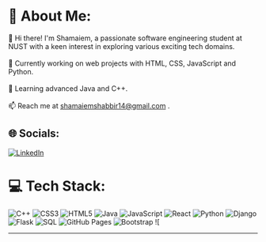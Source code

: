 # 💫 About Me:
👋 Hi there! I'm Shamaiem, a passionate software engineering student at NUST with a keen interest in exploring various exciting tech domains.<br><br>🔭 Currently working on web projects with HTML, CSS, JavaScript and Python.<br><br>🌱 Learning advanced Java and C++.<br><br>📫 Reach me at shamaiemshabbir14@gmail.com .


## 🌐 Socials:
[![LinkedIn](https://img.shields.io/badge/LinkedIn-%230077B5.svg?logo=linkedin&logoColor=white)](https://linkedin.com/in/shamaiem-shabbir) 


# 💻 Tech Stack:
![C++](https://img.shields.io/badge/c++-%2300599C.svg?style=for-the-badge&logo=c%2B%2B&logoColor=white) 
![CSS3](https://img.shields.io/badge/css3-%231572B6.svg?style=for-the-badge&logo=css3&logoColor=white) 
![HTML5](https://img.shields.io/badge/html5-%23E34F26.svg?style=for-the-badge&logo=html5&logoColor=white) 
![Java](https://img.shields.io/badge/java-%23ED8B00.svg?style=for-the-badge&logo=openjdk&logoColor=white) 
![JavaScript](https://img.shields.io/badge/javascript-%23323330.svg?style=for-the-badge&logo=javascript&logoColor=%23F7DF1E) 
![React](https://img.shields.io/badge/react-%2320232a.svg?style=for-the-badge&logo=react&logoColor=%2361DAFB) 
![Python](https://img.shields.io/badge/python-%2314354C.svg?style=for-the-badge&logo=python&logoColor=white) 
![Django](https://img.shields.io/badge/django-%23092E20.svg?style=for-the-badge&logo=django&logoColor=white) 
![Flask](https://img.shields.io/badge/flask-%23000.svg?style=for-the-badge&logo=flask&logoColor=white) 
![SQL](https://img.shields.io/badge/sql-%23000.svg?style=for-the-badge&logo=sqlite&logoColor=white) 
![GitHub Pages](https://img.shields.io/badge/github%20pages-121013?style=for-the-badge&logo=github&logoColor=white) 
![Bootstrap](https://img.shields.io/badge/bootstrap-%238511FA.svg?style=for-the-badge&logo=bootstrap&logoColor=white) 
![

---

<!-- Proudly created with GPRM ( https://gprm.itsvg.in ) -->
